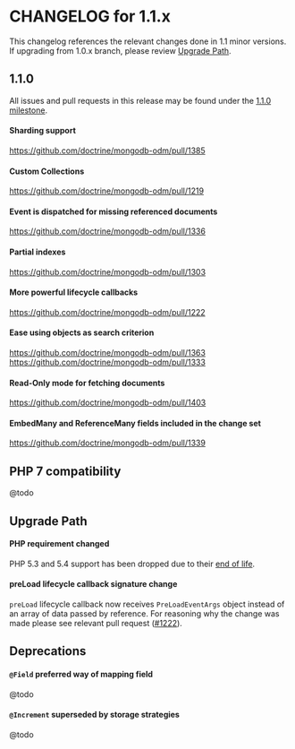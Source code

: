 CHANGELOG for 1.1.x
===================

This changelog references the relevant changes done in 1.1 minor versions. If upgrading from
1.0.x branch, please review
[Upgrade Path](https://github.com/doctrine/mongodb-odm/blob/master/CHANGELOG-1.1.md#upgrade-path).

1.1.0
-----

All issues and pull requests in this release may be found under the
[1.1.0 milestone](https://github.com/doctrine/mongodb-odm/issues?q=milestone%3A1.1.0).

#### Sharding support

https://github.com/doctrine/mongodb-odm/pull/1385

#### Custom Collections

https://github.com/doctrine/mongodb-odm/pull/1219

#### Event is dispatched for missing referenced documents

https://github.com/doctrine/mongodb-odm/pull/1336

#### Partial indexes

https://github.com/doctrine/mongodb-odm/pull/1303

#### More powerful lifecycle callbacks

https://github.com/doctrine/mongodb-odm/pull/1222

#### Ease using objects as search criterion

https://github.com/doctrine/mongodb-odm/pull/1363
https://github.com/doctrine/mongodb-odm/pull/1333

#### Read-Only mode for fetching documents

https://github.com/doctrine/mongodb-odm/pull/1403

#### EmbedMany and ReferenceMany fields included in the change set

https://github.com/doctrine/mongodb-odm/pull/1339

PHP 7 compatibility
-------------------

@todo

Upgrade Path
------------

#### PHP requirement changed

PHP 5.3 and 5.4 support has been dropped due to their [end of life](http://php.net/eol.php).

#### preLoad lifecycle callback signature change

`preLoad` lifecycle callback now receives `PreLoadEventArgs` object instead of an array of data
passed by reference. For reasoning why the change was made please see relevant pull request
([#1222](https://github.com/doctrine/mongodb-odm/pull/1222)).

Deprecations
------------

#### `@Field` preferred way of mapping field

@todo

#### `@Increment` superseded by storage strategies

@todo
